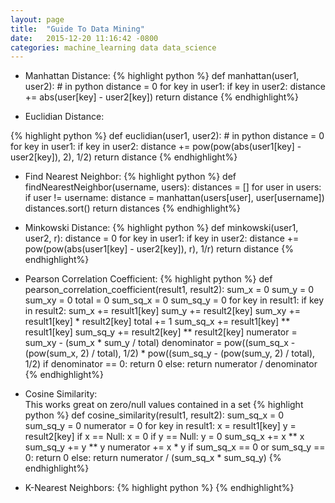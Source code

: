```yaml
---
layout: page
title:  "Guide To Data Mining"
date:   2015-12-20 11:16:42 -0800
categories: machine_learning data data_science
---
```

* Manhattan Distance:
{% highlight python %}
def manhattan(user1, user2): # in python
    distance = 0
    for key in user1:
        if key in user2:
            distance += abs(user[key] - user2[key])
    return distance
{% endhighlight%}

* Euclidian Distance:

{% highlight python %}
def euclidian(user1, user2): # in python
    distance = 0
    for key in user1:
        if key in user2:
            distance += pow(pow(abs(user1[key] - user2[key]), 2), 1/2)
    return distance
{% endhighlight%}

* Find Nearest Neighbor:
{% highlight python %}
def findNearestNeighbor(username, users):
    distances = []
    for user in users:
        if user != username:
            distance = manhattan(users[user], user[username])
    distances.sort()
    return distances
{% endhighlight%}

* Minkowski Distance:
{% highlight python %}
def minkowski(user1, user2, r):
    distance = 0
    for key in user1:
        if key in user2:
            distance += pow(pow(abs(user1[key] - user2[key]), r), 1/r)
    return distance
{% endhighlight%}

* Pearson Correlation Coefficient:
{% highlight python %}
def pearson_correlation_coefficient(result1, result2):
    sum_x = 0
    sum_y = 0
    sum_xy = 0
    total = 0
    sum_sq_x = 0
    sum_sq_y = 0
    for key in result1:
        if key in result2:
            sum_x += result1[key]
            sum_y += result2[key]
            sum_xy += result1[key] * result2[key]
            total += 1
            sum_sq_x += result1[key] ** result1[key]
            sum_sq_y += result2[key] ** result2[key]
    numerator = sum_xy - (sum_x * sum_y / total)
    denominator = pow((sum_sq_x - (pow(sum_x, 2) / total), 1/2) * pow((sum_sq_y - (pow(sum_y, 2) / total), 1/2)
    if denominator == 0:
        return 0
    else:
        return numerator / denominator
{% endhighlight%}

* Cosine Similarity:    
This works great on zero/null values contained in a set
{% highlight python %}
def cosine_similarity(result1, result2):
    sum_sq_x = 0
    sum_sq_y = 0
    numerator = 0
    for key in result1:
        x = result1[key]
        y = result2[key]
        if x == Null:
            x = 0
        if y == Null:
            y = 0
        sum_sq_x += x ** x
        sum_sq_y += y ** y
        numerator += x * y
    if sum_sq_x == 0 or sum_sq_y == 0:
        return 0
    else:
        return numerator / (sum_sq_x * sum_sq_y)
{% endhighlight%}

* K-Nearest Neighbors:
{% highlight python %}
{% endhighlight%}


